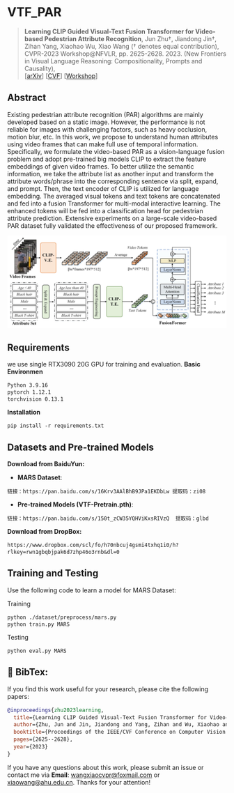 

# VTF_PAR
> **Learning CLIP Guided Visual-Text Fusion Transformer for Video-based Pedestrian Attribute Recognition**, Jun Zhu†, Jiandong Jin†, Zihan Yang, Xiaohao Wu, Xiao Wang († denotes equal contribution), CVPR-2023 Workshop@NFVLR, pp. 2625-2628. 2023. (New Frontiers in Visual Language Reasoning: Compositionality, Prompts and Causality),  
[[arXiv](https://arxiv.org/abs/2304.10091)]
[[CVF](https://openaccess.thecvf.com/content/CVPR2023W/NFVLR/papers/Zhu_Learning_CLIP_Guided_Visual-Text_Fusion_Transformer_for_Video-Based_Pedestrian_Attribute_CVPRW_2023_paper.pdf)] 
[[Workshop](https://nfvlr-workshop.github.io/)] 


## Abstract 
Existing pedestrian attribute recognition (PAR) algorithms are mainly developed based on a static image. However, the performance is not reliable for images with challenging factors, such as heavy occlusion, motion blur, etc. In this work, we propose to understand human attributes using video frames that can make full use of temporal information. Specifically, we formulate the video-based PAR as a vision-language fusion problem and adopt pre-trained big models CLIP to extract the feature embeddings of given video frames. To better utilize the semantic information, we take the attribute list as another input and transform the attribute words/phrase into the corresponding sentence via split, expand, and prompt. Then, the text encoder of CLIP is utilized for language embedding. The averaged visual tokens and text tokens are concatenated and fed into a fusion Transformer for multi-modal interactive learning. The enhanced tokens will be fed into a classification head for pedestrian attribute prediction. Extensive experiments on a large-scale video-based PAR dataset fully validated the effectiveness of our proposed framework. 

<img src="https://github.com/Event-AHU/VTF_PAR/blob/main/figures/frameworkV4.jpg" width="800">

## Requirements
we use single RTX3090 20G GPU for training and evaluation. 
**Basic Environmen**
```
Python 3.9.16
pytorch 1.12.1
torchvision 0.13.1
```
**Installation**
```
pip install -r requirements.txt
```
## Datasets and Pre-trained Models 

**Download from BaiduYun:**

* **MARS Dataset**:
```
链接：https://pan.baidu.com/s/16Krv3AAlBhB9JPa1EKDbLw 提取码：zi08
```

* **Pre-trained Models (VTF-Pretrain.pth)**:
```
链接：https://pan.baidu.com/s/150t_zCW35YQHViKxsRIVzQ  提取码：glbd
```

**Download from DropBox:**
```
https://www.dropbox.com/scl/fo/h70nbcuj4gsmi4txhq1i0/h?rlkey=rwn1gbqbjpak6d7zhp46o3rnb&dl=0
``` 




## Training and Testing 
Use the following code to learn a model for MARS Dataset:

Training
```
python ./dataset/preprocess/mars.py
python train.py MARS
```
Testing
```
python eval.py MARS
```
## :page_with_curl: BibTex: 
If you find this work useful for your research, please cite the following papers: 

```bibtex
@inproceedings{zhu2023learning,
  title={Learning CLIP Guided Visual-Text Fusion Transformer for Video-based Pedestrian Attribute Recognition},
  author={Zhu, Jun and Jin, Jiandong and Yang, Zihan and Wu, Xiaohao and Wang, Xiao},
  booktitle={Proceedings of the IEEE/CVF Conference on Computer Vision and Pattern Recognition},
  pages={2625--2628},
  year={2023}
}
```

If you have any questions about this work, please submit an issue or contact me via **Email**: wangxiaocvpr@foxmail.com or xiaowang@ahu.edu.cn. Thanks for your attention! 




